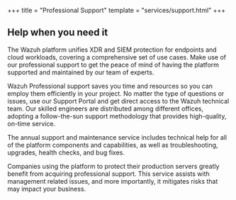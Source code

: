 +++
title = "Professional Support"
template = "services/support.html"
+++

## Help when you need it

The Wazuh platform unifies XDR and SIEM protection for endpoints and cloud workloads, covering a comprehensive set of use cases. Make use of our professional support to get the peace of mind of having the platform supported and maintained by our team of experts.

Wazuh Professional support saves you time and resources so you can employ them efficiently in your project. No matter the type of questions or issues, use our Support Portal and get direct access to the Wazuh technical team. Our skilled engineers are distributed among different offices, adopting a follow-the-sun support methodology that provides high-quality, on-time service.

The annual support and maintenance service includes technical help for all of the platform components and capabilities, as well as troubleshooting, upgrades, health checks, and bug fixes.

Companies using the platform to protect their production servers greatly benefit from acquiring professional support. This service assists with management related issues, and more importantly, it mitigates risks that may impact your business.